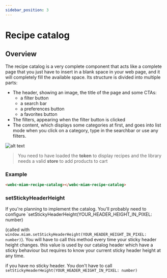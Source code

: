 ```yaml
---
sidebar_position: 3
---
```


# Recipe catalog

## Overview

The recipe catalog is a very complete component that acts like a complete page that you just have to insert in a blank space in your web page, and it will completely fill the available space.
Its structure is divided into multiple parts:

- The header, showing an image, the title of the page and some CTAs:
  - a filter button
  - a search bar
  - a preferences button
  - a favorites button
- The filters, appearing when the filter button is clicked
- The content, which displays some categories at first, and goes into list mode when you click on a category, type in the searchbar or use any filters.

![alt text](https://storage.googleapis.com/assets.miam.tech/kmm_documentation/web/page-overviews/recipeCatalog.png "Recipe catalog")

> You need to have loaded the **token** to display recipes and the library needs a valid **store** to add products to cart

### Example

```html
<webc-miam-recipe-catalog></webc-miam-recipe-catalog>
```

### setStickyHeaderHeight

If you're planning to implement the catalog. You'll probably need to configure `setStickyHeaderHeight(YOUR_HEADER_HEIGHT_IN_PIXEL: number)

(called with `window.miam.setStickyHeaderHeight(YOUR_HEADER_HEIGHT_IN_PIXEL: number)`).
You will have to call this method every time your sticky header height changes.
this value is used by our catalog header which have a sticky behaviour but requires to know your current sticky header height at any time.

if you have no sticky header. You don't have to call `setStickyHeaderHeight(YOUR_HEADER_HEIGHT_IN_PIXEL: number)`
